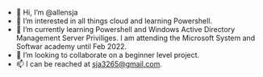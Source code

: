 - 👋 Hi, I’m @allensja
- 👀 I’m interested in all things cloud and learning Powershell.  
- 🌱 I’m currently learning Powershell and Windows Active Directory Management Server Priviliges.  I am attending the Microsoft System and Softwar academy until Feb 2022. 
- 💞️ I’m looking to collaborate on a beginner level project. 
- 📫 I can be reached at sja3265@gmail.com.

<!---
allensja/allensja is a ✨ special ✨ repository because its `README.md` (this file) appears on your GitHub profile.
You can click the Preview link to take a look at your changes.
--->
